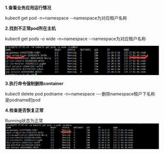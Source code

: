 **1.查看业务应用运行情况**

kubectl get pod -n=namespace          --namespace为对应租户名称

**2.找到不正常pod所在主机**

kubectl get pods -o wide -n=namespace          --namespace为对应租户名称

![](/assets/6.png)

**3.执行命令强制删除container**

kubectl delete pod podname -n=namespace       ---删除namespace租户下名称是podname的pod

**4.检查是否恢复正常**

Running状态为正常![](/assets/7.png)

